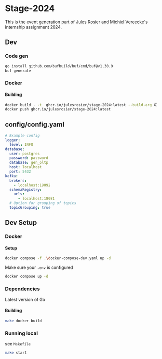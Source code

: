 # Stage-2024

This is the event generation part of Jules Rosier and Michiel Vereecke's internship assignment 2024.

## Dev

### Code gen

```sh
go install github.com/bufbuild/buf/cmd/buf@v1.30.0
buf generate
```

### Docker

#### Building

```sh
docker build . -t  ghcr.io/julesrosier/stage-2024:latest --build-arg GIT_COMMIT=$(git log -1 --format=%h)
docker push ghcr.io/julesrosier/stage-2024:latest
```

## config/config.yaml

```yaml
# Example config
logger:
  level: INFO
database:
  user: postgres
  password: password
  database: gen_oltp
  host: localhost
  port: 5432
kafka:
  brokers:
    - localhost:19092
  schemaRegistry:
    urls:
      - localhost:18081
  # Option for grouping of topics
  topicGrouping: true
```

## Dev Setup

### Docker

#### Setup

```sh
docker compose -f .\docker-compose-dev.yaml up -d
```

Make sure your `.env` is configured

```sh
docker compose up -d
```

### Dependencies

Latest version of Go

#### Building

```sh
make docker-build
```

### Running local

see `Makefile`

```sh
make start
```
